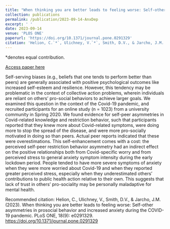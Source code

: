 ```yaml
---
title: "When thinking you are better leads to feeling worse: Self-other asymmetries in prosocial behavior and increased anxiety during the COVID-19 pandemic."
collection: publications
permalink: /publication/2023-09-14-AnxDep
excerpt: ' '
date: 2023-09-14
venue: 'PLOS ONE'
paperurl: 'https://doi.org/10.1371/journal.pone.0291329'
citation: 'Helion, C.`*`, Ulichney, V.`*`, Smith, D.V., & Jarcho, J.M. (2023). &quot;When thinking you are better leads to feeling worse: Self-other asymmetries in prosocial behavior and increased anxiety during the COVID-19 pandemic.&quot; <i>PLOS ONE</i>. 18(9): e0291329.'
---
```

*denotes equal contribution.

[Access paper here](https://doi.org/10.1371/journal.pone.0291329)

Self-serving biases (e.g., beliefs that one tends to perform better than peers) are generally associated with positive psychological outcomes like increased self-esteem and resilience. However, this tendency may be problematic in the context of collective action problems, wherein individuals are reliant on others’ pro-social behaviors to achieve larger goals. We examined this question in the context of the Covid-19 pandemic, and recruited participants for an online study (n = 1023) from a university community in Spring 2020. We found evidence for self-peer asymmetries in Covid-related knowledge and restriction behavior, such that participants reported that they knew more about Covid-related symptoms, were doing more to stop the spread of the disease, and were more pro-socially motivated in doing so than peers. Actual peer reports indicated that these were overestimations. This self-enhancement comes with a cost: the perceived self-peer restriction behavior asymmetry had an indirect effect on the positive relationships both from Covid-specific worry and from perceived stress to general anxiety symptom intensity during the early lockdown period. People tended to have more severe symptoms of anxiety when they were more worried about Covid-19 and when they reported greater perceived stress, especially when they underestimated others’ contributions to public health action relative to their own. This suggests that lack of trust in others’ pro-sociality may be personally maladaptive for mental health.

Recommended citation: Helion, C., Ulichney, V., Smith, D.V., & Jarcho, J.M. (2023). When thinking you are better leads to feeling worse: Self-other asymmetries in prosocial behavior and increased anxiety during the COVID-19 pandemic. PLoS ONE, 18(9): e0291329. https://doi.org/10.1371/journal.pone.0291329
